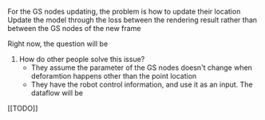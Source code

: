 For the GS nodes updating, the problem is how to update their location
Update the model through the loss between the rendering result rather than between the GS nodes of the new frame


Right now, the question will be 
1. How do other people solve this issue?
   - They assume the parameter of the GS nodes doesn't change when deforamtion happens other than the point location
   - They have the robot control information, and use it as an input. The dataflow will be

[[TODO]]
